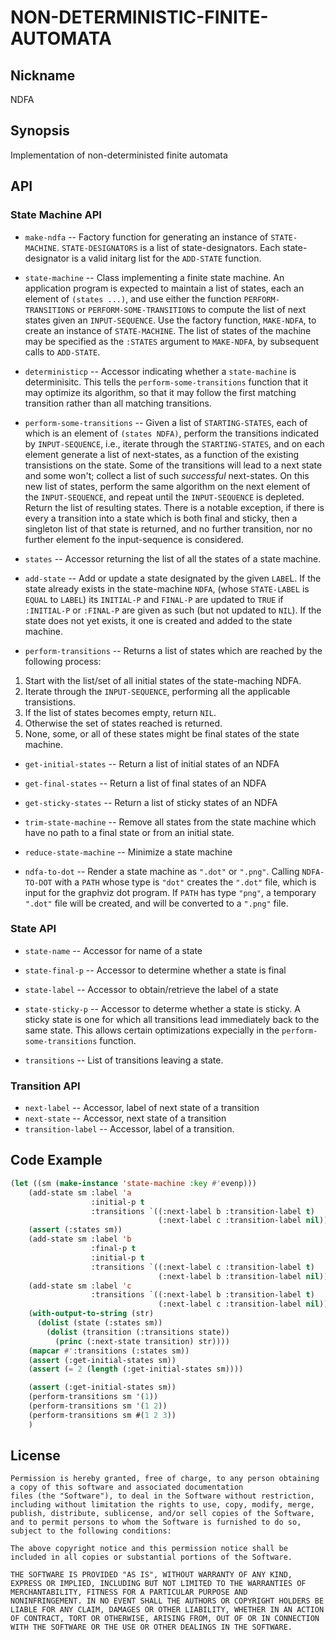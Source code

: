 # NON-DETERMINISTIC-FINITE-AUTOMATA

## Nickname

NDFA

## Synopsis

Implementation of non-deterministed finite automata


## API

### State Machine API

* `make-ndfa` --  Factory function for generating an instance of `STATE-MACHINE`.  `STATE-DESIGNATORS` is
a list of state-designators.  Each state-designator is a valid initarg list for 
the `ADD-STATE` function.

* `state-machine` -- Class implementing a finite state machine.  An application program is expected to maintain
a list of states, each an element of `(states ...)`, and use either the function
`PERFORM-TRANSITIONS` or `PERFORM-SOME-TRANSITIONS` to compute the list of next states
given an `INPUT-SEQUENCE`.  Use the factory function, `MAKE-NDFA`, to create an instance
of `STATE-MACHINE`. The list of states of the machine may be specified as the
`:STATES` argument to `MAKE-NDFA`, by subsequent calls to `ADD-STATE`.

* `deterministicp` -- Accessor indicating whether a `state-machine` is
determinisitc.  This tells the `perform-some-transitions` function
that it may optimize its algorithm, so that it may follow the first
matching transition rather than all matching transitions.

* `perform-some-transitions` -- Given a list of `STARTING-STATES`, each of which is an element of `(states NDFA)`, 
perform the transitions indicated by `INPUT-SEQUENCE`, i.e., iterate through the
`STARTING-STATES`, and on each element generate a list of next-states, as a function of
the existing transistions on the state.  Some of the transitions will lead to a next state
and some won't; collect a list of such _successful_ next-states.  On this new list of states,
perform the same algorithm on the next element of the `INPUT-SEQUENCE`, and repeat until the
`INPUT-SEQUENCE` is depleted.  Return the list of resulting states.
There is a notable exception, if there is every a transition into a state which is both final
and sticky, then a singleton list of that state is returned, and no further transition, 
nor no further element fo the input-sequence is considered.

* `states` -- Accessor returning the list of all the states of a state machine.

* `add-state` --  Add or update a state designated by the given `LABE`L.  If the state already exists
in the state-machine `NDFA`, (whose `STATE-LABEL` is `EQUAL` to `LABEL`) its `INITIAL-P` and 
`FINAL-P` are updated to `TRUE` if `:INITIAL-P` or `:FINAL-P` are given as such
(but not updated to `NIL`).  If the state does not yet exists, it one is created
and added to the state machine.


* `perform-transitions` -- Returns a list of states which are reached by the following process:
1. Start with the list/set of all initial states of the state-maching NDFA.
2. Iterate through the `INPUT-SEQUENCE`, performing all the applicable transistions.
3. If the list of states becomes empty, return `NIL`.
4. Otherwise the set of states reached is returned.
5. None, some, or all of these states might be final states of the state machine.

* `get-initial-states` -- Return a list of initial states of an NDFA

* `get-final-states` -- Return a list of final states of an NDFA

* `get-sticky-states` -- Return a list of sticky states of an NDFA

* `trim-state-machine` --  Remove all states from the state machine which have no path to a final state or from an initial state.

* `reduce-state-machine` -- Minimize a state machine

* `ndfa-to-dot` --  Render a state machine as `".dot"` or `".png"`.
Calling `NDFA-TO-DOT` with a `PATH` whose type is `"dot"` creates the `".dot"` file, which is input for the
graphviz dot program.   If `PATH` has type `"png"`, a temporary `".dot"` file will be created, and
will be converted to a `".png"` file.



### State API

* `state-name` -- Accessor for name of a state

* `state-final-p` -- Accessor to determine whether a state is final

* `state-label` -- Accessor to obtain/retrieve the label of a state

* `state-sticky-p` -- Accessor to determe whether a state is sticky.
A sticky state is one for which all transitions lead immediately
back to the same state.  This allows certain optimizations
expecially in the `perform-some-transitions` function.

* `transitions` -- List of transitions leaving a state.

### Transition API

* `next-label` -- Accessor, label of next state of a transition
* `next-state` -- Accessor, next state of a transition
* `transition-label` -- Accessor, label of a transition.



## Code Example

```lisp
(let ((sm (make-instance 'state-machine :key #'evenp)))
    (add-state sm :label 'a
                  :initial-p t
                  :transitions `((:next-label b :transition-label t)
                                 (:next-label c :transition-label nil)))
    (assert (:states sm))
    (add-state sm :label 'b
                  :final-p t
                  :initial-p t
                  :transitions `((:next-label c :transition-label t)
                                 (:next-label b :transition-label nil)))
    (add-state sm :label 'c
                  :transitions `((:next-label b :transition-label t)
                                 (:next-label c :transition-label nil)))
    (with-output-to-string (str)
      (dolist (state (:states sm))
        (dolist (transition (:transitions state))
          (princ (:next-state transition) str))))
    (mapcar #':transitions (:states sm))
    (assert (:get-initial-states sm))
    (assert (= 2 (length (:get-initial-states sm))))

    (assert (:get-initial-states sm))
    (perform-transitions sm '(1))
    (perform-transitions sm '(1 2))
    (perform-transitions sm #(1 2 3))
    )
```

## License

```
Permission is hereby granted, free of charge, to any person obtaining
a copy of this software and associated documentation
files (the "Software"), to deal in the Software without restriction,
including without limitation the rights to use, copy, modify, merge,
publish, distribute, sublicense, and/or sell copies of the Software,
and to permit persons to whom the Software is furnished to do so,
subject to the following conditions:

The above copyright notice and this permission notice shall be
included in all copies or substantial portions of the Software.

THE SOFTWARE IS PROVIDED "AS IS", WITHOUT WARRANTY OF ANY KIND,
EXPRESS OR IMPLIED, INCLUDING BUT NOT LIMITED TO THE WARRANTIES OF
MERCHANTABILITY, FITNESS FOR A PARTICULAR PURPOSE AND
NONINFRINGEMENT. IN NO EVENT SHALL THE AUTHORS OR COPYRIGHT HOLDERS BE
LIABLE FOR ANY CLAIM, DAMAGES OR OTHER LIABILITY, WHETHER IN AN ACTION
OF CONTRACT, TORT OR OTHERWISE, ARISING FROM, OUT OF OR IN CONNECTION
WITH THE SOFTWARE OR THE USE OR OTHER DEALINGS IN THE SOFTWARE.
```